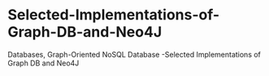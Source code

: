 # Selected-Implementations-of-Graph-DB-and-Neo4J
Databases, Graph-Oriented NoSQL Database -Selected Implementations of Graph DB and Neo4J
